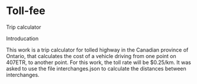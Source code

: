 # Toll-fee
Trip calculator

Introducation

This work is a trip calculator for tolled highway in the Canadian province of Ontario, that calculates the cost of a vehicle driving from one point on 407ETR, to another point. For this work, the toll rate will be $0.25/km. It was asked to use the file interchanges.json to calculate the distances between interchanges.

